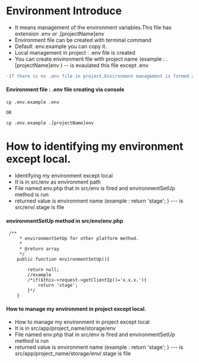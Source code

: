 # Environment Introduce
* It means management of the environment variables.This file has extension .env or .[projectName]env
* Environment file can be created with terminal command
* Default .env.example you can copy it.
* Local management in project : .env file is created
* You can create environment file with project name (example : .[projectName]env ) -- is evaulated this file except .env


```diff
-If there is no .env file in project,Environment management is formed as production
```

#### Environment file : .env file creating via console

```
cp .env.example .env

OR

cp .env.example .[projectName]env

```

# How to identifying my environment except local.

* Identifying my environment except local
* It is in src/env as environment path
* File named env.php that in src/env is fired and environmentSetUp method is run
* returned value is environment name (example : return 'stage'; ) --- is src/env/.stage is file

#### environmentSetUp method in src/env/env.php

```
 /**
     * environmentSetUp for other platform method.
     *
     * @return array
     */
    public function environmentSetUp(){

        return null;
        //example
        /*if($this->request->getClientIp()='x.x.x.'){
            return 'stage';
        }*/
    }

```


#### How to manage my environment in project except local.

* How to manage my environment in project except local
* It is in src/app/project_name/storage/env
* File named env.php that in src/env is fired and environmentSetUp method is run
* returned value is environment name (example : return 'stage'; ) --- is src/app/project_name/storage/env/.stage is file

